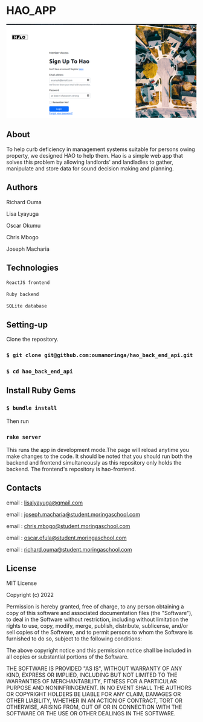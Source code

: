 # HAO_APP

![alt text](./img/Screenshot%20from%202022-11-09%2019-28-29.png)

## About
To help curb deficiency in management systems suitable for persons owing property, we designed HAO to help them. Hao is a simple web app that solves this problem by allowing landlords' and landladies to gather, manipulate and store data for sound decision making and planning.

## Authors
Richard Ouma

Lisa Lyayuga

Oscar Okumu

Chris Mbogo

Joseph Macharia

## Technologies
`ReactJS frontend`

`Ruby backend` 

`SQLite database`

## Setting-up
Clone the repository.

### `$ git clone git@github.com:oumamoringa/hao_back_end_api.git`

### `$ cd hao_back_end_api`

## Install Ruby Gems

### `$ bundle install`


Then run
 ### `rake server`
 This runs the app in development mode.The page will reload anytime you make changes to the code. It should be noted that you should run both the backend and frontend simultaneously as this repository only holds the backend. The frontend's repository is hao-frontend.
 

 ## Contacts
 email : lisalyayuga@gmail.com

 email : joseph.macharia@student.moringaschool.com

 email : chris.mbogo@student.moringaschool.com

 email : oscar.ofula@student.moringaschool.com

 email : richard.ouma@student.moringaschool.com

 ## License
  MIT License

 Copyright (c) 2022

Permission is hereby granted, free of charge, to any person obtaining a copy of this software and associated documentation files (the "Software"), to deal in the Software without restriction, including without limitation the rights to use, copy, modify, merge, publish, distribute, sublicense, and/or sell copies of the Software, and to permit persons to whom the Software is furnished to do so, subject to the following conditions:

The above copyright notice and this permission notice shall be included in all copies or substantial portions of the Software.

THE SOFTWARE IS PROVIDED "AS IS", WITHOUT WARRANTY OF ANY KIND, EXPRESS OR IMPLIED, INCLUDING BUT NOT LIMITED TO THE WARRANTIES OF MERCHANTABILITY, FITNESS FOR A PARTICULAR PURPOSE AND NONINFRINGEMENT. IN NO EVENT SHALL THE AUTHORS OR COPYRIGHT HOLDERS BE LIABLE FOR ANY CLAIM, DAMAGES OR OTHER LIABILITY, WHETHER IN AN ACTION OF CONTRACT, TORT OR OTHERWISE, ARISING FROM, OUT OF OR IN CONNECTION WITH THE SOFTWARE OR THE USE OR OTHER DEALINGS IN THE SOFTWARE. 






